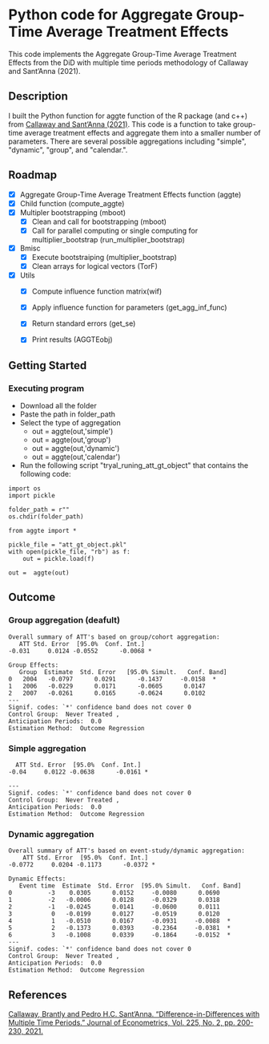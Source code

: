 <!-- https://github.com/dreampulse/computer-modern-web-font
<head>
  <link rel="stylesheet" type="text/css" href="https://cdn.jsdelivr.net/gh/aaaakshat/cm-web-fonts@latest/fonts.css">
  <style>
    body {
      font-family: "Computer Modern Serif", Typewriter;
    }
  </style>
</head>

 https://stackoverflow.com/questions/71198520/adding-computer-modern-serif-to-jekyll-github-page 
<!--
<head>
    <meta charset="UTF-8" />
    <title>Test</title>
    <link rel="stylesheet" href="/fonts/Serif/cmun-serif.css"></link>
    body {
      font-family: "Computer Modern Serif", Typewriter;
    }
  </style>
</head>  
--> 



# Python code for Aggregate Group-Time Average Treatment Effects 

This code implements the Aggregate Group-Time Average Treatment Effects from the DiD with multiple time periods methodology of Callaway and Sant’Anna (2021).

## Description

I built the Python function for aggte function of the R package (and c++) from [Callaway and Sant’Anna (2021)](https://bcallaway11.github.io/did/index.html). This code is a function to take group-time average treatment effects and aggregate them into a smaller number of parameters.  There are several possible aggregations including "simple", "dynamic", "group", and "calendar.".


## Roadmap

- [x] Aggregate Group-Time Average Treatment Effects function (aggte)
- [x] Child function (compute_aggte)
- [x] Multipler bootstrapping (mboot)
    - [x] Clean and call for bootstrapping (mboot)
    - [x] Call for parallel computing or single computing for multiplier_bootstrap (run_multiplier_bootstrap)
- [x] Bmisc
    - [x] Execute bootstraiping (multiplier_bootstrap)
    - [x] Clean arrays for logical vectors (TorF)
- [x] Utils
    - [x] Compute influence function matrix(wif)
    - [x] Apply influence function for parameters (get_agg_inf_func)
    - [x] Return standard errors (get_se)
    - [x] Print results (AGGTEobj)


## Getting Started

### Executing program

* Download all the folder 
* Paste the path in folder_path
* Select the type of aggregation
    * out =  aggte(out,'simple')
    * out =  aggte(out,'group')
    * out =  aggte(out,'dynamic')
    * out =  aggte(out,'calendar')
* Run the following script "tryal_runing_att_gt_object" that contains the following code:
```
import os
import pickle

folder_path = r"" 
os.chdir(folder_path)

from aggte import *

pickle_file = "att_gt_object.pkl"
with open(pickle_file, "rb") as f:
    out = pickle.load(f)
    
out =  aggte(out)

```

## Outcome

### Group aggregation (deafult)
```
Overall summary of ATT's based on group/cohort aggregation:
   ATT Std. Error  [95.0%  Conf. Int.]
-0.031     0.0124 -0.0552      -0.0068 *

Group Effects:
   Group  Estimate  Std. Error   [95.0% Simult.   Conf. Band]
0   2004   -0.0797      0.0291      -0.1437     -0.0158  *
1   2006   -0.0229      0.0171      -0.0605      0.0147
2   2007   -0.0261      0.0165      -0.0624      0.0102
---
Signif. codes: `*' confidence band does not cover 0
Control Group:  Never Treated ,
Anticipation Periods:  0.0
Estimation Method:  Outcome Regression
```
### Simple aggregation
```
  ATT Std. Error  [95.0%  Conf. Int.]  
-0.04     0.0122 -0.0638      -0.0161 *

---
Signif. codes: `*' confidence band does not cover 0
Control Group:  Never Treated , 
Anticipation Periods:  0.0
Estimation Method:  Outcome Regression
```
### Dynamic aggregation
```
Overall summary of ATT's based on event-study/dynamic aggregation:
    ATT Std. Error  [95.0%  Conf. Int.]  
-0.0772     0.0204 -0.1173      -0.0372 *

Dynamic Effects:
   Event time  Estimate  Std. Error  [95.0% Simult.   Conf. Band]   
0          -3    0.0305      0.0152     -0.0080      0.0690   
1          -2   -0.0006      0.0128     -0.0329      0.0318   
2          -1   -0.0245      0.0141     -0.0600      0.0111   
3           0   -0.0199      0.0127     -0.0519      0.0120   
4           1   -0.0510      0.0167     -0.0931     -0.0088  *
5           2   -0.1373      0.0393     -0.2364     -0.0381  *
6           3   -0.1008      0.0339     -0.1864     -0.0152  *
---
Signif. codes: `*' confidence band does not cover 0
Control Group:  Never Treated , 
Anticipation Periods:  0.0
Estimation Method:  Outcome Regression
```

## References


[Callaway, Brantly and Pedro H.C. Sant’Anna. “Difference-in-Differences with Multiple Time Periods.” Journal of Econometrics, Vol. 225, No. 2, pp. 200-230, 2021.](https://www.sciencedirect.com/science/article/abs/pii/S0304407620303948?via%3Dihub)